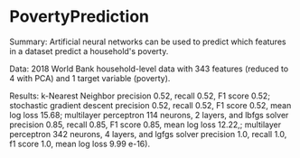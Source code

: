 # PovertyPrediction

Summary: Artificial neural networks can be used to predict which features in a dataset predict a household's poverty.

Data: 2018 World Bank household-level data with 343 features (reduced to 4 with PCA) and 1 target variable (poverty).

Results: k-Nearest Neighbor precision 0.52, recall 0.52, F1 score 0.52; stochastic gradient descent precision 0.52, recall 0.52, F1 score 0.52, mean log loss 15.68; multilayer perceptron 114 neurons, 2 layers, and lbfgs solver precision 0.85, recall 0.85, F1 score 0.85, mean log loss 12.22,; multilayer perceptron 342 neurons, 4 layers, and lgfgs solver precision 1.0, recall 1.0, f1 score 1.0, mean log loss 9.99 e-16).


